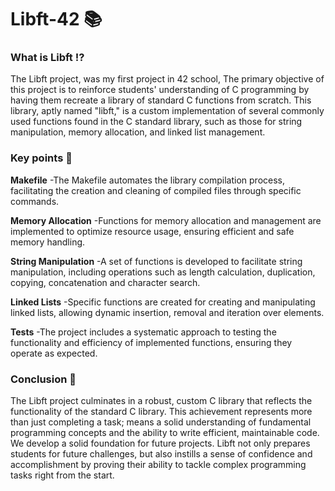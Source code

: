 # Libft-42 📚
<h3>What is Libft ⁉️</h3>
The Libft project, was my first project in 42 school, The primary objective of this project is to reinforce students' understanding of C programming by having them recreate a library of standard C functions from scratch. This library, aptly named "libft," is a custom implementation of several commonly used functions found in the C standard library, such as those for string manipulation, memory allocation, and linked list management.

<h3>Key points 🔑</h3>

**Makefile**
-The Makefile automates the library compilation process, facilitating the creation and cleaning of compiled files through specific commands.

**Memory Allocation**
-Functions for memory allocation and management are implemented to optimize resource usage, ensuring efficient and safe memory handling.

**String Manipulation**
-A set of functions is developed to facilitate string manipulation, including operations such as length calculation, duplication, copying, concatenation and character search.

**Linked Lists**
-Specific functions are created for creating and manipulating linked lists, allowing dynamic insertion, removal and iteration over elements.

**Tests**
-The project includes a systematic approach to testing the functionality and efficiency of implemented functions, ensuring they operate as expected.

<h3>Conclusion 🙏</h3>
The Libft project culminates in a robust, custom C library that reflects the functionality of the standard C library. This achievement represents more than just completing a task; means a solid understanding of fundamental programming concepts and the ability to write efficient, maintainable code. We develop a solid foundation for future projects. Libft not only prepares students for future challenges, but also instills a sense of confidence and accomplishment by proving their ability to tackle complex programming tasks right from the start.
